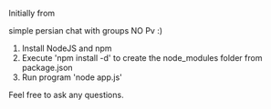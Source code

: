Initially from 

simple persian chat with groups NO Pv :)

1. Install NodeJS and npm
2. Execute 'npm install -d' to create the node_modules folder from package.json
3. Run program 'node app.js'

Feel free to ask any questions.
